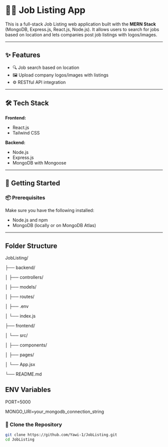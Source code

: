 # 🧑‍💼 Job Listing App

This is a full-stack Job Listing web application built with the **MERN Stack** (MongoDB, Express.js, React.js, Node.js). It allows users to search for jobs based on location and lets companies post job listings with logos/images.

---

## ✨ Features

- 🔍 Job search based on location
- 🖼️ Upload company logos/images with listings
- ⚙️ RESTful API integration

---

## 🛠️ Tech Stack

**Frontend:**
- React.js
- Tailwind CSS

**Backend:**
- Node.js
- Express.js
- MongoDB with Mongoose

---

## 🚀 Getting Started

### 📦 Prerequisites

Make sure you have the following installed:

- Node.js and npm
- MongoDB (locally or on MongoDB Atlas)

---
## Folder Structure 
JobListing/

├── backend/

│   ├── controllers/

│      ├── models/

│      ├── routes/

│      ├── .env

│      └── index.js

├── frontend/

│        └── src/

│                ├── components/

│                ├── pages/

│                └── App.jsx

└── README.md

## ENV Variables
PORT=5000

MONGO_URI=your_mongodb_connection_string


### 📁 Clone the Repository

```bash
git clone https://github.com/Yawi-1/JobListing.git
cd JobListing
